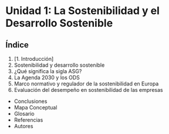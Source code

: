 # Unidad 1: La Sostenibilidad y el Desarrollo Sostenible

## Índice

1. [1. Introducción]
2. Sostenibilidad y desarrollo sostenible
3. ¿Qué significa la sigla ASG?
4. La Agenda 2030 y los ODS
5. Marco normativo y regulador de la sostenibilidad en Europa
6. Evaluación del desempeño en sostenibilidad de las empresas

- Conclusiones
- Mapa Conceptual
- Glosario
- Referencias
- Autores
